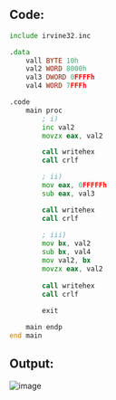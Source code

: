 ## Code:

```asm
include irvine32.inc

.data
	vall BYTE 10h
	val2 WORD 8000h
	val3 DWORD 0FFFFh
	val4 WORD 7FFFh

.code
	main proc
		; i)
		inc val2
		movzx eax, val2

		call writehex
		call crlf

		; ii)
		mov eax, 0FFFFFh
		sub eax, val3

		call writehex
		call crlf
		
		; iii)
		mov bx, val2
		sub bx, val4
		mov val2, bx
		movzx eax, val2
		
		call writehex
		call crlf
		
		exit

	main endp
end main
```

## Output:

![image](https://github.com/user-attachments/assets/b7bad7b5-837d-4f8a-a12b-70f2a6da05ed)
